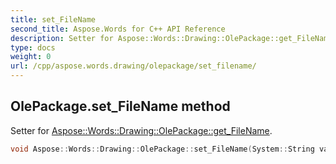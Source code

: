 ```yaml
---
title: set_FileName
second_title: Aspose.Words for C++ API Reference
description: Setter for Aspose::Words::Drawing::OlePackage::get_FileName. 
type: docs
weight: 0
url: /cpp/aspose.words.drawing/olepackage/set_filename/
---
```

## OlePackage.set_FileName method


Setter for [Aspose::Words::Drawing::OlePackage::get_FileName](../get_filename/).

```cpp
void Aspose::Words::Drawing::OlePackage::set_FileName(System::String value)
```

